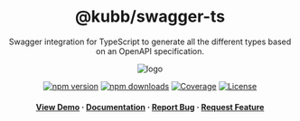 <div align="center">

<!-- <img src="assets/logo.png" alt="logo" width="200" height="auto" /> -->
<h1>@kubb/swagger-ts</h1>

<p>
   Swagger integration for TypeScript to generate all the different types based on an OpenAPI specification.
  </p>

<img src="https://raw.githubusercontent.com/kubb-project/kubb/main/assets/banner.png" alt="logo"  height="auto" />

[![npm version][npm-version-src]][npm-version-href]
[![npm downloads][npm-downloads-src]][npm-downloads-href]
[![Coverage][coverage-src]][coverage-href]
[![License][license-src]][license-href]

<!-- ALL-CONTRIBUTORS-BADGE:START - Do not remove or modify this section -->
<!-- ALL-CONTRIBUTORS-BADGE:END -->
</p>

<h4>
    <a href="https://codesandbox.io/s/github/kubb-project/kubb/tree/alpha/examples/typescript" target="_blank">View Demo</a>
    <span> · </span>
      <a href="https://kubb.dev/" target="_blank">Documentation</a>
    <span> · </span>
      <a href="https://github.com/kubb-project/kubb/issues/" target="_blank">Report Bug</a>
    <span> · </span>
      <a href="https://github.com/kubb-project/kubb/issues/" target="_blank">Request Feature</a>
  </h4>
</div>

<!-- Badges -->

[npm-version-src]: https://img.shields.io/npm/v/@kubb/swagger-ts?flat&colorA=18181B&colorB=f58517
[npm-version-href]: https://npmjs.com/package/@kubb/swagger-ts
[npm-downloads-src]: https://img.shields.io/npm/dm/@kubb/swagger-ts?flat&colorA=18181B&colorB=f58517
[npm-downloads-href]: https://npmjs.com/package/@kubb/swagger-ts
[license-src]: https://img.shields.io/github/license/kubb-project/kubb.svg?flat&colorA=18181B&colorB=f58517
[license-href]: https://github.com/kubb-project/kubb/blob/main/LICENSE
[build-src]: https://img.shields.io/github/actions/workflow/status/kubb-project/kubb/ci.yaml?style=flat&colorA=18181B&colorB=f58517
[build-href]: https://www.npmjs.com/package/@kubb/swagger-ts
[minified-src]: https://img.shields.io/bundlephobia/min/@kubb/swagger-ts?style=flat&colorA=18181B&colorB=f58517
[minified-href]: https://www.npmjs.com/package/@kubb/swagger-ts
[coverage-src]: https://img.shields.io/codecov/c/github/kubb-project/kubb?style=flat&colorA=18181B&colorB=f58517
[coverage-href]: https://www.npmjs.com/package/@kubb/swagger-ts
